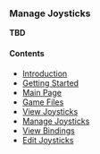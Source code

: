 ﻿### Manage Joysticks

**TBD**

#### Contents

- [Introduction](Introduction.md)
- [Getting Started](GettingStarted.md)
- [Main Page](MainPage.md)
- [Game Files](GameFiles.md)
- [View Joysticks](ViewJoysticks.md)
- [Manage Joysticks](ManageJoysticks.md)
- [View Bindings](ViewBindings.md)
- [Edit Joysticks](EditJoysticks.md)